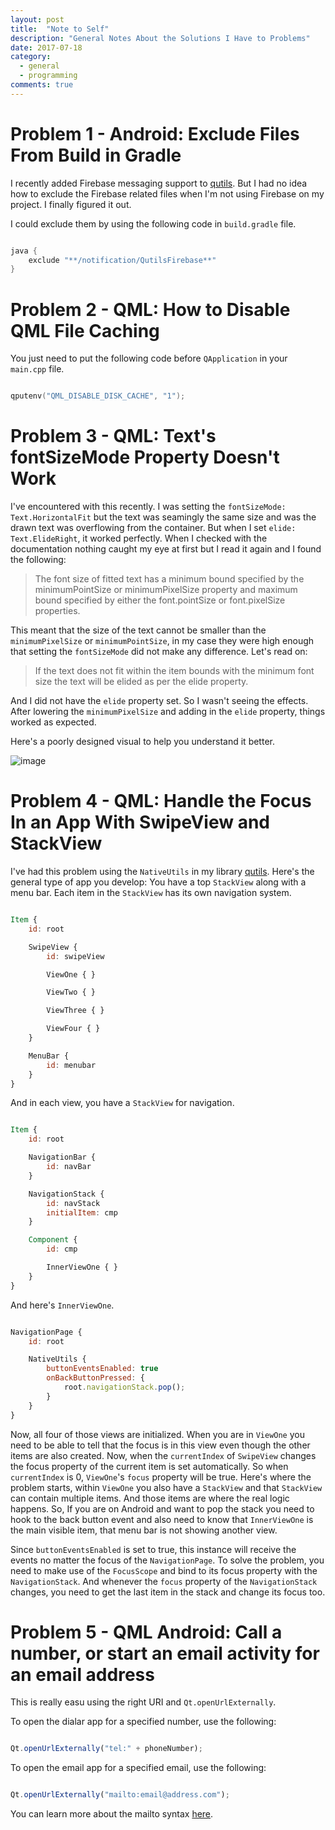 ```yaml
---
layout: post
title:  "Note to Self"
description: "General Notes About the Solutions I Have to Problems"
date: 2017-07-18
category:
  - general
  - programming
comments: true
---
```


# Problem 1 - Android: Exclude Files From Build in Gradle

I recently added Firebase messaging support to [qutils](https://github.com/Furkanzmc/qutils). But I had no idea how to exclude the Firebase related files when I'm not using Firebase on my project. I finally figured it out.

I could exclude them by using the following code in `build.gradle` file.

```gradle

java {
    exclude "**/notification/QutilsFirebase**"
}

```


# Problem 2 - QML: How to Disable QML File Caching

You just need to put the following code before `QApplication` in your `main.cpp` file.

```cpp

qputenv("QML_DISABLE_DISK_CACHE", "1");

```

# Problem 3 - QML: Text's fontSizeMode Property Doesn't Work

I've encountered with this recently. I was setting the `fontSizeMode: Text.HorizontalFit` but the text was seamingly the same size and was the drawn text was overflowing from the container. But when I set `elide: Text.ElideRight`, it worked perfectly. When I checked with the documentation nothing caught my eye at first but I read it again and I found the following:

> The font size of fitted text has a minimum bound specified by the minimumPointSize or minimumPixelSize property and maximum bound specified by either the font.pointSize or font.pixelSize properties.

This meant that the size of the text cannot be smaller than the `minimumPixelSize` or `minimumPointSize`, in my case they were high enough that setting the `fontSizeMode` did not make any difference. Let's read on:

> If the text does not fit within the item bounds with the minimum font size the text will be elided as per the elide property.

And I did not have the `elide` property set. So I wasn't seeing the effects. After lowering the `minimumPixelSize` and adding in the `elide` property, things worked as expected.

Here's a poorly designed visual to help you understand it better.

![image](https://drive.google.com/uc?export=download&id=0B2b4SnYRu-h_ZUN1dFl4S3BvRkk)

# Problem 4 - QML: Handle the Focus In an App With SwipeView and StackView

I've had this problem using the `NativeUtils` in my library [qutils](https://github.com/Furkanzmc/qutils). Here's the general type of app you develop: You have a top `StackView` along with a menu bar. Each item in the `StackView` has its own navigation system.

```qml

Item {
    id: root

    SwipeView {
        id: swipeView

        ViewOne { }

        ViewTwo { }

        ViewThree { }

        ViewFour { }
    }

    MenuBar {
        id: menubar
    }
}

```

And in each view, you have a `StackView` for navigation.

```qml

Item {
    id: root

    NavigationBar {
        id: navBar
    }

    NavigationStack {
        id: navStack
        initialItem: cmp
    }

    Component {
        id: cmp

        InnerViewOne { }
    }
}

```

And here's `InnerViewOne`.

```qml

NavigationPage {
    id: root

    NativeUtils {
        buttonEventsEnabled: true
        onBackButtonPressed: {
            root.navigationStack.pop();
        }
    }
}

```

Now, all four of those views are initialized. When you are in `ViewOne` you need to be able to tell that the focus is in this view even though the other items are also created. Now, when the `currentIndex` of `SwipeView` changes the focus property of the current item is set automatically. So when `currentIndex` is 0, `ViewOne`'s `focus` property will be true. Here's where the problem starts, within `ViewOne` you also have a `StackView` and that `StackView` can contain multiple items. And those items are where the real logic happens. So, If you are on Android and want to pop the stack you need to hook to the back button event and also need to know that `InnerViewOne` is the main visible item, that menu bar is not showing another view.

Since `buttonEventsEnabled` is set to true, this instance will receive the events no matter the focus of the `NavigationPage`. To solve the problem, you need to make use of the `FocusScope` and bind to its focus property with the `NavigationStack`. And whenever the `focus` property of the `NavigationStack` changes, you need to get the last item in the stack and change its focus too.

# Problem 5 - QML Android: Call a number, or start an email activity for an email address

This is really easu using the right URI and `Qt.openUrlExternally`.

To open the dialar app for a specified number, use the following:

```qml

Qt.openUrlExternally("tel:" + phoneNumber);

```

To open the email app for a specified email, use the following:

```qml

Qt.openUrlExternally("mailto:email@address.com");

```

You can learn more about the mailto syntax [here](https://www.labnol.org/internet/email/learn-mailto-syntax/6748/).
